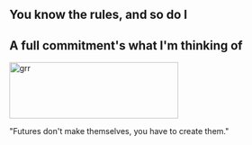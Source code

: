 <!DOCTYPE html>
<html>
<head>
<title>We're no strangers to love</title>
</head>
<body>
  <h2>You know the rules, and so do I</h2>
  <h2>A full commitment's what I'm thinking of</h2>
</body>
  
  <img src="https://wallpaperaccess.com/full/2329699.png" alt="grr" width="300" height="100" class="center">
<p>"Futures don't make themselves, you have to create them."</p>
</html>
